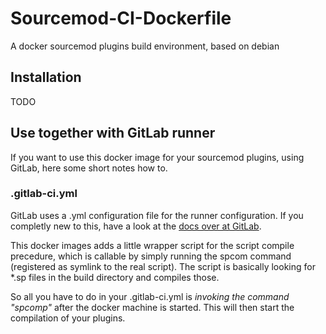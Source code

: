 # Sourcemod-CI-Dockerfile
A docker sourcemod plugins build environment, based on debian

## Installation
TODO

## Use together with GitLab runner
If you want to use this docker image for your sourcemod plugins, using GitLab, here some short notes how to.

### .gitlab-ci.yml
GitLab uses a .yml configuration file for the runner configuration. If you completly new to this, have a look at the [docs over at GitLab](https://docs.gitlab.com/ce/ci/examples/README.html).

This docker images adds a little wrapper script for the script compile precedure, which is callable by simply running the spcom command (registered as symlink to the real script).
The script is basically looking for *.sp files in the build directory and compiles those.

So all you have to do in your .gitlab-ci.yml is *invoking the command "spcomp"* after the docker machine is started. This will then start the compilation of your plugins.
